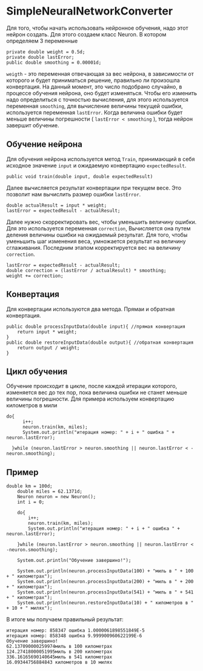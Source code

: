 # SimpleNeuralNetworkConverter
Для того, чтобы начать использовать нейронное обучения, надо этот нейрон создать. Для этого создаем класс Neuron. В котором определяем 3 переменные

    private double weight = 0.5d;
    private double lastError;
    public double smoothing = 0.00001d; 
    
`weigth` - это переменная отвечающая за вес нейрона, в зависимости от которого и будет приниматься решение, правильно ли произошла конвертация.
На данный момент, это число подобрано случайно, в процессе обучения нейрона, оно будет изменяться.
Чтобы его изменить надо определиться с точностью вычисления, для этого используется переменная `smoothing`, для вычисление величины текущей ошибки, используется переменная `lastError`.
Когда величина ошибки будет меньше величины погрешности ( `lastError < smoothing` ), тогда нейрон завершит обучение.

## Обучение нейрона
Для обучения нейрона используется метод `Train`, принимающий в себя исходное значение `input` и ожидаемую конвертацию `expectedResult`. 

    public void train(double input, double expectedResult)

Далее вычисляется результат конвертации при текущем весе. Это позволит нам вычислить размер ошибки `lastError`.

    double actualResult = input * weight;
    lastError = expectedResult - actualResult;    

Далее нужно скорректировать вес, чтобы уменьшить величину ошибки. Для это используется переменная `correction`, Вычисляется она путем деления величины ошибки на ожидаемый результат.
Для того, чтобы уменьшить шаг изменения веса, умножается результат на величину сглаживания. 
Последним этапом корректируется вес на величину `correction`.

    lastError = expectedResult - actualResult;
    double correction = (lastError / actualResult) * smoothing;
    weight += correction;

## Конвертация
Для конвертации используются два метода. Прямаи и обратная конвертация.

    public double processInputData(double input){ //прямая конвертация
        return input * weight;
    }
    public double restoreInputData(double output){ //обратная конвертация
        return output / weight;
    }

## Цикл обучения
Обучение происходит в цикле, после каждой итерации которого, изменяется вес до тех пор, пока величина ошибки не станет меньше величины погрешности. 
Для примера используем конвертацию километров в мили

    do{
          i++;
          neuron.train(km, miles);
          System.out.println("итерация номер: " + i + " ошибка " + neuron.lastError);

      }while (neuron.lastError > neuron.smoothing || neuron.lastError < -neuron.smoothing);

## Пример

    double km = 100d;
        double miles = 62.1371d;
        Neuron neuron = new Neuron();
        int i = 0;

        do{
            i++;
            neuron.train(km, miles);
            System.out.println("итерация номер: " + i + " ошибка " + neuron.lastError);

        }while (neuron.lastError > neuron.smoothing || neuron.lastError < -neuron.smoothing);

        System.out.println("Обучение завершино!");

        System.out.println(neuron.processInputData(100) + "миль в " + 100 + " километрах");
        System.out.println(neuron.processInputData(200) + "миль в " + 200 + " километрах");
        System.out.println(neuron.processInputData(541) + "миль в " + 541 + " километрах");
        System.out.println(neuron.restoreInputData(10) + " километров в " + 10 + " милях");

В итоге мы получаем правильный результат:

    итерация номер: 858347 ошибка 1.0000061898551849E-5
    итерация номер: 858348 ошибка 9.999900960622199E-6
    Обучение завершино!
    62.137090000259974миль в 100 километрах
    124.27418000051995миль в 200 километрах
    336.16165690140645миль в 541 километрах
    16.09344756884843 километров в 10 милях

